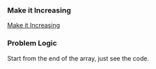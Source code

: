 ### Make it Increasing
[Make it Increasing](https://codeforces.com/problemset/problem/1675/B)

### Problem Logic
Start from the end of the array, just see the code.